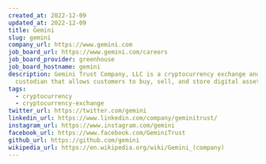 ```yaml
---
created_at: 2022-12-09
updated_at: 2022-12-09
title: Gemini
slug: gemini
company_url: https://www.gemini.com
job_board_url: https://www.gemini.com/careers
job_board_provider: greenhouse
job_board_hostname: gemini
description: Gemini Trust Company, LLC is a cryptocurrency exchange and
  custodian that allows customers to buy, sell, and store digital assets.
tags:
  - cryptocurrency
  - cryptocurrency-exchange
twitter_url: https://twitter.com/gemini
linkedin_url: https://www.linkedin.com/company/geminitrust/
instagram_url: https://www.instagram.com/gemini
facebook_url: https://www.facebook.com/GeminiTrust
github_url: https://github.com/gemini
wikipedia_url: https://en.wikipedia.org/wiki/Gemini_(company)
---
```

